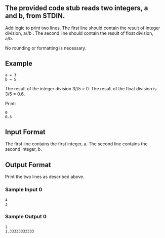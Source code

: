 ## The provided code stub reads two integers, a and b, from STDIN.

Add logic to print two lines. The first line should contain the result of integer division, a//b . The second line should contain the result of float division, a/b.

No rounding or formatting is necessary.

## Example

```
a = 3
b = 5
```

The result of the integer division 3//5 = 0.
The result of the float division is 3/5 = 0.6.

Print:

```
0
0.6
```

## Input Format

The first line contains the first integer, a.
The second line contains the second integer, b.

## Output Format

Print the two lines as described above.

### Sample Input 0

```
4
3
```

### Sample Output 0

```
1
1.33333333333
```
